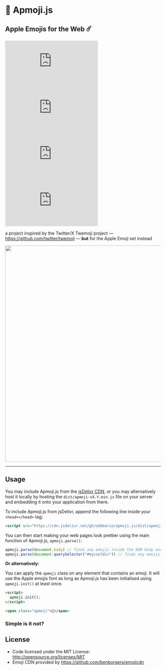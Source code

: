 # 🍎 Apmoji.js
## Apple Emojis for the Web ☄️

![GitHub License](https://img.shields.io/github/license/oddmario/apmoji.js)
![GitHub commit activity](https://img.shields.io/github/commit-activity/m/oddmario/apmoji.js)
![GitHub Issues or Pull Requests](https://img.shields.io/github/issues/oddmario/apmoji.js)
![GitHub Issues or Pull Requests](https://img.shields.io/github/issues-pr/oddmario/apmoji.js)

a project inspired by the Twitter/X Twemoji project — https://github.com/twitter/twemoji — **but** for the Apple Emoji set instead

<p align="center">
  <img width="700" height="auto" src="https://i.ibb.co/p3Wh9Br/image.png">
</p>

-----

## Usage
You may include Apmoji.js from the [jsDelivr CDN](https://www.jsdelivr.com/), or you may alternatively host it locally by hosting the `dist/apmoji-vX.Y.min.js` file on your server and embedding it onto your application from there.

To include Apmoji.js from jsDelivr, append the following line inside your `<head></head>` tag:
```html
<script src="https://cdn.jsdelivr.net/gh/oddmario/apmoji.js/dist/apmoji-v1.1.min.js"></script>
```

You can then start making your web pages look prettier using the main function of Apmoji.js, `apmoji.parse()`:
```js
apmoji.parse(document.body) // finds any emojis inside the DOM body and converts them to Apple emojis
apmoji.parse(document.querySelector("#mycooldiv")) // finds any emojis inside the #mycooldiv DOM element and converts them to Apple emojis
```

**Or alternatively:**

You can apply the `apmoji` class on any element that contains an emoji. It will use the Apple emojis font as long as Apmoji.js has been initialised using `apmoji.init()` at least once.

```html
<script>
  apmoji.init();
</script>

<span class="apmoji">🥸</span>
```

### Simple is it not?

## License
- Code licensed under the MIT License: http://opensource.org/licenses/MIT
- Emoji CDN provided by https://github.com/benborgers/emojicdn